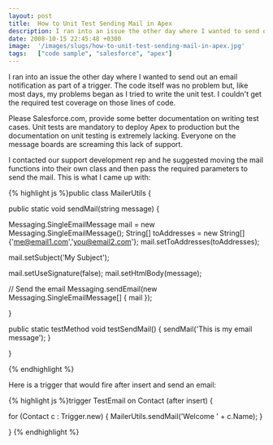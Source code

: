 ```yaml
---
layout: post
title:  How to Unit Test Sending Mail in Apex
description: I ran into an issue the other day where I wanted to send out an email notification as part of a trigger. The code itself was no problem but, like most days, my problems began as I tried to write the unit test. I couldnt get the required test coverage on those lines of code. Please Salesforce.com, provide some better documentation on writing test cases. Unit tests are mandatory to deploy Apex to production but the documentation on unit testing is extremely lacking. Everyone on the message boards 
date: 2008-10-15 22:45:48 +0300
image:  '/images/slugs/how-to-unit-test-sending-mail-in-apex.jpg'
tags:   ["code sample", "salesforce", "apex"]
---
```

<p>I ran into an issue the other day where I wanted to send out an email notification as part of a trigger. The code itself was no problem but, like most days, my problems began as I tried to write the unit test. I couldn't get the required test coverage on those lines of code.</p>
<p><rant>Please Salesforce.com, provide some better documentation on writing test cases. Unit tests are mandatory to deploy Apex to production but the documentation on unit testing is extremely lacking. Everyone on the message boards are screaming this lack of support</rant>.</p>
<p>I contacted our support development rep and he suggested moving the mail functions into their own class and then pass the required parameters to send the mail. This is what I came up with:</p>
{% highlight js %}public class MailerUtils {

 public static void sendMail(string message) {

  Messaging.SingleEmailMessage mail = new Messaging.SingleEmailMessage();
  String[] toAddresses = new String[] {'me@email1.com','you@email2.com'};
  mail.setToAddresses(toAddresses);

  mail.setSubject('My Subject');

  mail.setUseSignature(false);
  mail.setHtmlBody(message);

  // Send the email
  Messaging.sendEmail(new Messaging.SingleEmailMessage[] { mail });

 }

 public static testMethod void testSendMail() {
  sendMail('This is my email message');
 }

}

{% endhighlight %}
<p>Here is a trigger that would fire after insert and send an email:</p>
{% highlight js %}trigger TestEmail on Contact (after insert) {

  for (Contact c : Trigger.new) {
  MailerUtils.sendMail('Welcome ' + c.Name);
  }

}
{% endhighlight %}

